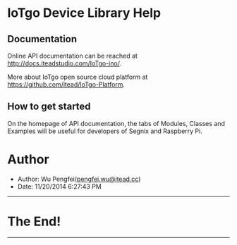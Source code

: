 # IoTgo Device Library Help

## Documentation

Online API documentation can be reached at <http://docs.iteadstudio.com/IoTgo-ino/>.

More about IoTgo open source cloud platform at https://github.com/itead/IoTgo-Platform.

## How to get started

On the homepage of API documentation, the tabs of Modules, Classes and Examples 
will be useful for developers of Segnix and Raspberry Pi. 

# Author

  - Author: Wu Pengfei(pengfei.wu@itead.cc)
  - Date: 11/20/2014 6:27:43 PM 


-------------------------------------------------------------------------------

# The End!

-------------------------------------------------------------------------------
